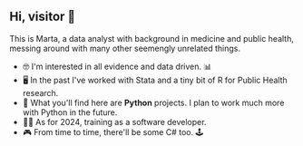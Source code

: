 ## Hi, visitor 👋

This is Marta, a data analyst with background in medicine and public health, messing around with many other seemengly unrelated things.
- 🤓 I'm interested in all evidence and data driven. 📊
- 🖥️ In the past I've worked with Stata and a tiny bit of R for Public Health research.
- 🐍 What you'll find here are **Python** projects. I plan to work much more with Python in the future.
- :woman_technologist: As for 2024, training as a software developer.
- 🎮 From time to time, there'll be some C# too. 🕹️
